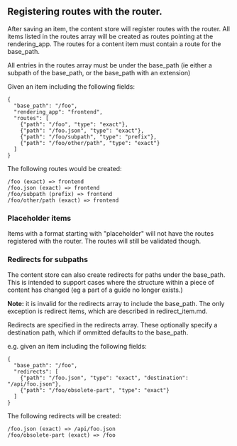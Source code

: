 ## Registering routes with the router.

After saving an item, the content store will register routes with the router.  All items listed in the
routes array will be created as routes pointing at the rendering_app. The routes for a content item must contain a route for the base_path.

All entries in the routes array must be under the base_path (ie either a subpath of the base_path, or the base_path with an extension)

Given an item including the following fields:

    {
      "base_path": "/foo",
      "rendering_app": "frontend",
      "routes": [
        {"path": "/foo", "type": "exact"},
        {"path": "/foo.json", "type": "exact"},
        {"path": "/foo/subpath", "type": "prefix"},
        {"path": "/foo/other/path", "type": "exact"}
      ]
    }

The following routes would be created:

    /foo (exact) => frontend
    /foo.json (exact) => frontend
    /foo/subpath (prefix) => frontend
    /foo/other/path (exact) => frontend

### Placeholder items

Items with a format starting with "placeholder" will not have the routes
registered with the router.  The routes will still be validated though.

### Redirects for subpaths

The content store can also create redirects for paths under the base_path.  This is intended to support
cases where the structure within a piece of content has changed (eg a part of a guide no longer exists.)

**Note:** it is invalid for the redirects array to include the base_path.  The only exception is redirect items,
which are described in redirect_item.md.

Redirects are specified in the redirects array.  These optionally specify a destination path, which if
ommitted defaults to the base_path.

e.g. given an item including the following fields:

    {
      "base_path": "/foo",
      "redirects": [
        {"path": "/foo.json", "type": "exact", "destination": "/api/foo.json"},
        {"path": "/foo/obsolete-part", "type": "exact"}
      ]
    }

The following redirects will be created:

    /foo.json (exact) => /api/foo.json
    /foo/obsolete-part (exact) => /foo
